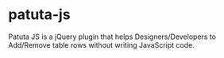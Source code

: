 # patuta-js
Patuta JS is a jQuery plugin that helps Designers/Developers to Add/Remove table rows without writing JavaScript code.
